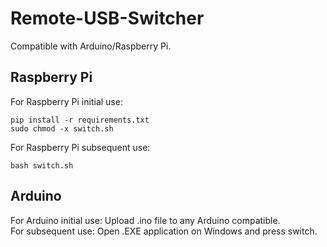 # Remote-USB-Switcher
Compatible with Arduino/Raspberry Pi.

## Raspberry Pi
For Raspberry Pi initial use:
```
pip install -r requirements.txt
sudo chmod -x switch.sh
```
For Raspberry Pi subsequent use:
```
bash switch.sh
```

## Arduino
For Arduino initial use: Upload .ino file to any Arduino compatible.   
For subsequent use: Open .EXE application on Windows and press switch.
